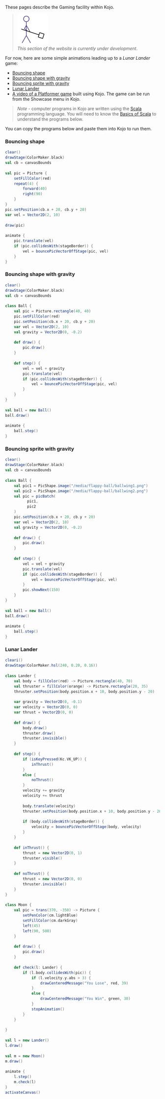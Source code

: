 These pages describe the Gaming facility within Kojo.  

> <img src="man-at-work.png"/> <br/> *This section of the website is currently under development*.

For now, here are some simple animations leading up to a *Lunar Lander* game:

* [Bouncing shape](#bouncing-shape)
* [Bouncing shape with gravity](#bouncing-shape-with-gravity)
* [Bouncing sprite with gravity](#bouncing-sprite-with-gravity)
* [Lunar Lander](#lunar-lander)
* [A video of a Platformer game](https://www.youtube.com/watch?v=QytErHlrUpY) built using Kojo. The game can be run from the Showcase menu in Kojo.

> *Note* - computer programs in Kojo are written using the [Scala](http://scala-lang.org) programming language. You will need to know the [Basics of Scala](concepts/scala-essentials.html) to understand the programs below.

You can copy the programs below and paste them into Kojo to run them.

### Bouncing shape
```scala
clear()
drawStage(ColorMaker.black)
val cb = canvasBounds

val pic = Picture {
    setFillColor(red)
    repeat(4) {
        forward(40)
        right(90)
    }
}
pic.setPosition(cb.x + 20, cb.y + 20)
var vel = Vector2D(2, 10)

draw(pic)

animate {
    pic.translate(vel)
    if (pic.collidesWith(stageBorder)) {
        vel = bouncePicVectorOffStage(pic, vel)
    }
}
```


### Bouncing shape with gravity
```scala
clear()
drawStage(ColorMaker.black)
val cb = canvasBounds

class Ball {
    val pic = Picture.rectangle(40, 40)
    pic.setFillColor(red)
    pic.setPosition(cb.x + 20, cb.y + 20)
    var vel = Vector2D(2, 10)
    val gravity = Vector2D(0, -0.2)

    def draw() {
        pic.draw()
    }

    def step() {
        vel = vel + gravity
        pic.translate(vel)
        if (pic.collidesWith(stageBorder)) {
            vel = bouncePicVectorOffStage(pic, vel)
        }
    }
}

val ball = new Ball()
ball.draw()

animate {
    ball.step()
}
```

### Bouncing sprite with gravity
```scala
clear()
drawStage(ColorMaker.black)
val cb = canvasBounds

class Ball {
    val pic1 = PicShape.image("/media/flappy-ball/ballwing1.png")
    val pic2 = PicShape.image("/media/flappy-ball/ballwing2.png")
    val pic = picBatch(
          pic1,
          pic2
    )
    pic.setPosition(cb.x + 20, cb.y + 20)
    var vel = Vector2D(2, 10)
    val gravity = Vector2D(0, -0.2)

    def draw() {
        pic.draw()
    }

    def step() {
        vel = vel + gravity
        pic.translate(vel)
        if (pic.collidesWith(stageBorder)) {
            vel = bouncePicVectorOffStage(pic, vel)
        }
        pic.showNext(150)
    }
}

val ball = new Ball()
ball.draw()

animate {
    ball.step()
}
```

### Lunar Lander
```scala
cleari()
drawStage(ColorMaker.hsl(240, 0.20, 0.16))

class Lander {
    val body = fillColor(red) -> Picture.rectangle(40, 70)
    val thruster = fillColor(orange) -> Picture.rectangle(20, 35)
    thruster.setPosition(body.position.x + 10, body.position.y - 20)

    var gravity = Vector2D(0, -0.1)
    var velocity = Vector2D(0, 0)
    var thrust = Vector2D(0, 0)

    def draw() {
        body.draw()
        thruster.draw()
        thruster.invisible()
    }

    def step() {
        if (isKeyPressed(Kc.VK_UP)) {
            inThrust()
        }
        else {
            noThrust()
        }
        velocity += gravity
        velocity += thrust

        body.translate(velocity)
        thruster.setPosition(body.position.x + 10, body.position.y - 20)

        if (body.collidesWith(stageBorder)) {
            velocity = bouncePicVectorOffStage(body, velocity)
        }
    }

    def inThrust() {
        thrust = new Vector2D(0, 1)
        thruster.visible()
    }

    def noThrust() {
        thrust = new Vector2D(0, 0)
        thruster.invisible()
    }
}

class Moon {
    val pic = trans(370, -350) -> Picture {
        setPenColor(cm.lightBlue)
        setFillColor(cm.darkGray)
        left(45)
        left(90, 500)
    }

    def draw() {
        pic.draw()
    }

    def check(l: Lander) {
        if (l.body.collidesWith(pic)) {
            if (l.velocity.y.abs > 3) {
                drawCenteredMessage("You Lose", red, 39)
            }
            else {
                drawCenteredMessage("You Win", green, 30)
            }
            stopAnimation()
        }
    }

}

val l = new Lander()
l.draw()

val m = new Moon()
m.draw()

animate {
    l.step()
    m.check(l)
}
activateCanvas()
```
